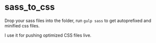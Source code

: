 # sass_to_css

Drop your sass files into the folder, run `gulp sass` to get autoprefixed and minified css files.

I use it for pushing optimized CSS files live.
